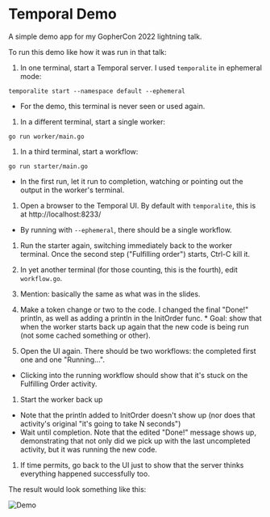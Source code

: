 # Temporal Demo
A simple demo app for my GopherCon 2022 lightning talk.

To run this demo like how it was run in that talk:

1. In one terminal, start a Temporal server. I used `temporalite` in ephemeral mode:
```
temporalite start --namespace default --ephemeral
```
  * For the demo, this terminal is never seen or used again.

1. In a different terminal, start a single worker:
```
go run worker/main.go
```

1. In a third terminal, start a workflow:
```
go run starter/main.go
```
  * In the first run, let it run to completion, watching or pointing out the output in the worker's terminal.

1. Open a browser to the Temporal UI. By default with `temporalite`, this is at http://localhost:8233/
  * By running with `--ephemeral`, there should be a single workflow.

1. Run the starter again, switching immediately back to the worker terminal. Once the second step ("Fulfilling order") starts, Ctrl-C kill it.

1. In yet another terminal (for those counting, this is the fourth), edit `workflow.go`.
  1. Mention: basically the same as what was in the slides.
  1. Make a token change or two to the code. I changed the final "Done!" println, as well as adding a println in the InitOrder func.
    * Goal: show that when the worker starts back up again that the new code is being run (not some cached something or other).

1. Open the UI again. There should be two workflows: the completed first one and one "Running...".
  * Clicking into the running workflow should show that it's stuck on the Fulfilling Order activity.

1. Start the worker back up
  * Note that the println added to InitOrder doesn't show up (nor does that activity's original "it's going to take N seconds")
  * Wait until completion. Note that the edited "Done!" message shows up, demonstrating that not only did we pick up with the last uncompleted activity, but it was running the new code.

1. If time permits, go back to the UI just to show that the server thinks everything happened successfully too.

The result would look something like this:

![Demo](slides/lightning-demo.gif)
